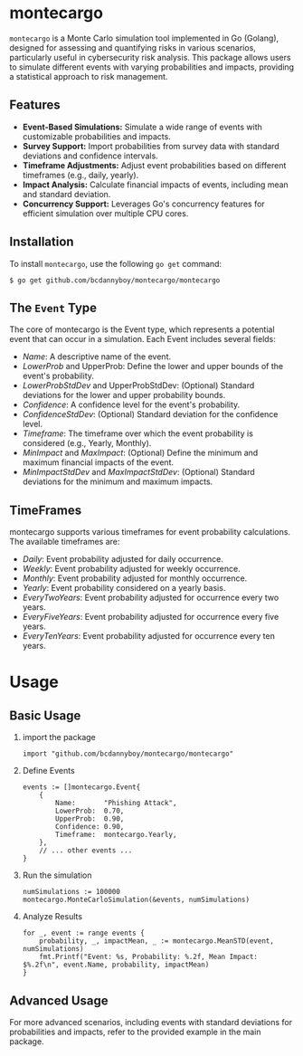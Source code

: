 # montecargo

`montecargo` is a Monte Carlo simulation tool implemented in Go (Golang), designed for assessing and quantifying risks in various scenarios, particularly useful in cybersecurity risk analysis. This package allows users to simulate different events with varying probabilities and impacts, providing a statistical approach to risk management.

## Features

- **Event-Based Simulations:** Simulate a wide range of events with customizable probabilities and impacts.
- **Survey Support:** Import probabilities from survey data with standard deviations and confidence intervals.
- **Timeframe Adjustments:** Adjust event probabilities based on different timeframes (e.g., daily, yearly).
- **Impact Analysis:** Calculate financial impacts of events, including mean and standard deviation.
- **Concurrency Support:** Leverages Go's concurrency features for efficient simulation over multiple CPU cores.

## Installation

To install `montecargo`, use the following `go get` command:

```$ go get github.com/bcdannyboy/montecargo/montecargo```

## The `Event` Type

The core of montecargo is the Event type, which represents a potential event that can occur in a simulation. Each Event includes several fields:

- *Name*: A descriptive name of the event.
- *LowerProb* and UpperProb: Define the lower and upper bounds of the event's probability.
- *LowerProbStdDev* and UpperProbStdDev: (Optional) Standard deviations for the lower and upper probability bounds.
- *Confidence*: A confidence level for the event's probability.
- *ConfidenceStdDev*: (Optional) Standard deviation for the confidence level.
- *Timeframe*: The timeframe over which the event probability is considered (e.g., Yearly, Monthly).
- *MinImpact* and *MaxImpact*: (Optional) Define the minimum and maximum financial impacts of the event.
- *MinImpactStdDev* and *MaxImpactStdDev*: (Optional) Standard deviations for the minimum and maximum impacts.

##  TimeFrames

montecargo supports various timeframes for event probability calculations. The available timeframes are:

- *Daily*: Event probability adjusted for daily occurrence.
- *Weekly*: Event probability adjusted for weekly occurrence.
- *Monthly*: Event probability adjusted for monthly occurrence.
- *Yearly*: Event probability considered on a yearly basis.
- *EveryTwoYears*: Event probability adjusted for occurrence every two years.
- *EveryFiveYears*: Event probability adjusted for occurrence every five years.
- *EveryTenYears*: Event probability adjusted for occurrence every ten years.

# Usage

## Basic Usage

1. import the package

    `import "github.com/bcdannyboy/montecargo/montecargo"`

2. Define Events

    ```
    events := []montecargo.Event{
        {
            Name:       "Phishing Attack",
            LowerProb:  0.70,
            UpperProb:  0.90,
            Confidence: 0.90,
            Timeframe:  montecargo.Yearly,
        },
        // ... other events ...
    }
    ```

3. Run the simulation

    ```
    numSimulations := 100000
    montecargo.MonteCarloSimulation(&events, numSimulations)
    ```

4. Analyze Results

    ```
    for _, event := range events {
        probability, _, impactMean, _ := montecargo.MeanSTD(event, numSimulations)
        fmt.Printf("Event: %s, Probability: %.2f, Mean Impact: $%.2f\n", event.Name, probability, impactMean)
    }
    ```

## Advanced Usage

For more advanced scenarios, including events with standard deviations for probabilities and impacts, refer to the provided example in the main package.

